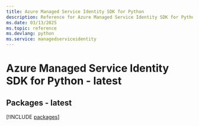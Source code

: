 ```yaml
---
title: Azure Managed Service Identity SDK for Python
description: Reference for Azure Managed Service Identity SDK for Python
ms.date: 03/13/2025
ms.topic: reference
ms.devlang: python
ms.service: managedserviceidentity
---
```

# Azure Managed Service Identity SDK for Python - latest
## Packages - latest
[!INCLUDE [packages](managed-service-identity-index.md)]